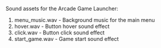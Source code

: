 Sound assets for the Arcade Game Launcher:

1. menu_music.wav - Background music for the main menu
2. hover.wav - Button hover sound effect
3. click.wav - Button click sound effect
4. start_game.wav - Game start sound effect
